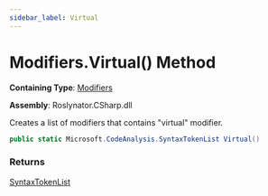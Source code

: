 ```yaml
---
sidebar_label: Virtual
---
```


# Modifiers\.Virtual\(\) Method

**Containing Type**: [Modifiers](../index.md)

**Assembly**: Roslynator\.CSharp\.dll

  
Creates a list of modifiers that contains "virtual" modifier\.

```csharp
public static Microsoft.CodeAnalysis.SyntaxTokenList Virtual()
```

### Returns

[SyntaxTokenList](https://docs.microsoft.com/en-us/dotnet/api/microsoft.codeanalysis.syntaxtokenlist)

